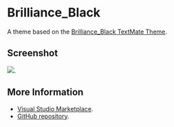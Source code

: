 # Brilliance_Black

A theme based on the [Brilliance_Black TextMate Theme](http://colorsublime.com/theme/Brilliance_Black).


## Screenshot
![](https://raw.githubusercontent.com/gerane/VSCodeThemes/master/gerane.Theme-Brilliance_Black/screenshot.png).


## More Information
* [Visual Studio Marketplace](https://marketplace.visualstudio.com/items/gerane.Theme-BrillianceBlack).
* [GitHub repository](https://github.com/gerane/VSCodeThemes).
